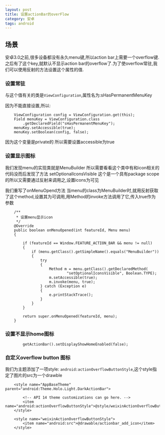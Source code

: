 ```yaml
---
layout: post
title: 设置actionBar的overFlow
category: 安卓
tags: android
---
```


## 场景

安卓3.0之前,很多设备都没有永久menu键,所以action bar上需要一个overflow键.之后有了这个key,就默认不显示action bar的overflow了.为了使overflow常驻,我们可以使用反射的方法设置这个属性的值.
### 设置常驻
与这个值有关的类是`ViewConfiguration`,属性名为:sHasPermanentMenuKey

因为不能直接设置,所以:
```
	ViewConfiguration config = ViewConfiguration.get(this);
	Field menuKey = ViewConfiguration.class
		.getDeclaredField("sHasPermanentMenuKey");
	menuKey.setAccessible(true);
	menuKey.setBoolean(config, false);
```

因为这个变量是private的 所以需要设置accessible为true


### 设置显示图标

我们发现menu的实现类就是MenuBuilder 所以需要看看这个类中有和icon相关的代码没而后发现了方法 setOptionalIconsVisible 这个是一个具有package scope的所以又需要通过反射来调用之,设置icons为可见

我们重写了onMenuOpend方法 当menu的class为MenuBuilder时,就用反射获取了这个method,设置其为可调用,用Method的invoke方法调用了它,传入true作为参数

```
	/**
	 * 设置menu显示icon
	 */
	@Override
	public boolean onMenuOpened(int featureId, Menu menu)
	{

		if (featureId == Window.FEATURE_ACTION_BAR && menu != null)
		{
			if (menu.getClass().getSimpleName().equals("MenuBuilder"))
			{
				try
				{
					Method m = menu.getClass().getDeclaredMethod(
							"setOptionalIconsVisible", Boolean.TYPE);
					m.setAccessible(true);
					m.invoke(menu, true);
				} catch (Exception e)
				{
					e.printStackTrace();
				}
			}
		}

		return super.onMenuOpened(featureId, menu);
	}
```

### 设置不显示home图标
```
		getActionBar().setDisplayShowHomeEnabled(false);
```

### 自定义overflow button 图标
我们为主题添加了一项style: `android:actionOverflowButtonStyle`,这个style指定了图片的src为一个drawble
```
    <style name="AppBaseTheme" parent="android:Theme.Holo.Light.DarkActionBar">

        <!-- API 14 theme customizations can go here. -->
        <item name="android:actionOverflowButtonStyle">@style/weixinActionOverflowButtonStyle</item>
    </style>

    <style name="weixinActionOverflowButtonStyle">
        <item name="android:src">@drawable/actionbar_add_icon</item>
    </style>
```